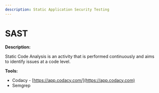 ```yaml
---
description: Static Application Security Testing
---
```


# SAST

**Description:**

Static Code Analysis is an activity that is performed continuously and aims to identify issues at a code level.

**Tools:**

* Codacy - [https://app.codacy.com/](https://app.codacy.com)
* Semgrep

